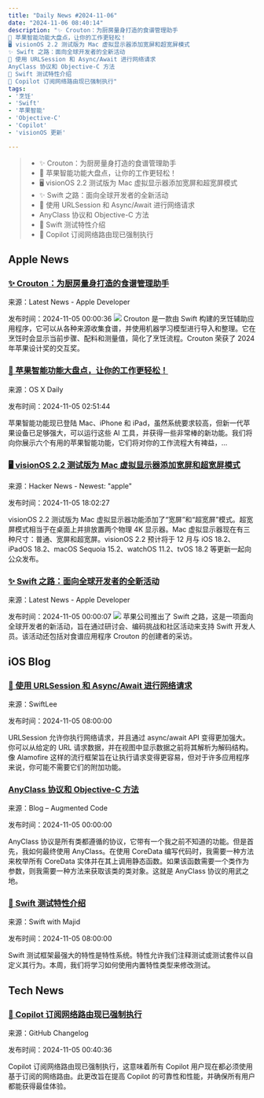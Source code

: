 ```yaml
---
title: "Daily News #2024-11-06"
date: "2024-11-06 08:40:14"
description: "✨ Crouton：为厨房量身打造的食谱管理助手
🌟 苹果智能功能大盘点，让你的工作更轻松！
🖥️ visionOS 2.2 测试版为 Mac 虚拟显示器添加宽屏和超宽屏模式
✨ Swift 之路：面向全球开发者的全新活动
🎉 使用 URLSession 和 Async/Await 进行网络请求
AnyClass 协议和 Objective-C 方法
🚀 Swift 测试特性介绍
🎉 Copilot 订阅网络路由现已强制执行"
tags: 
- '烹饪'
- 'Swift'
- '苹果智能'
- 'Objective-C'
- 'Copilot'
- 'visionOS 更新'

---
```


> - ✨ Crouton：为厨房量身打造的食谱管理助手
> - 🌟 苹果智能功能大盘点，让你的工作更轻松！
> - 🖥️ visionOS 2.2 测试版为 Mac 虚拟显示器添加宽屏和超宽屏模式
> - ✨ Swift 之路：面向全球开发者的全新活动
> - 🎉 使用 URLSession 和 Async/Await 进行网络请求
> - AnyClass 协议和 Objective-C 方法
> - 🚀 Swift 测试特性介绍
> - 🎉 Copilot 订阅网络路由现已强制执行

## Apple News

### [✨ Crouton：为厨房量身打造的食谱管理助手](https://developer.apple.com/news/?id=9x75y43e)

来源：Latest News - Apple Developer

发布时间：2024-11-05 00:00:36
![](https://devimages-cdn.apple.com/wwdc-services/articles/images/2561E097-4B47-495F-90A8-4EB8C1D90279/2048.jpeg)
Crouton 是一款由 Swift 构建的烹饪辅助应用程序，它可以从各种来源收集食谱，并使用机器学习模型进行导入和整理。它在烹饪时会显示当前步骤、配料和测量值，简化了烹饪流程。Crouton 荣获了 2024 年苹果设计奖的交互奖。

### [🌟 苹果智能功能大盘点，让你的工作更轻松！](https://osxdaily.com/2024/11/04/5-helpful-uses-for-apple-intelligence-on-mac-iphone-ipad/)

来源：OS X Daily

发布时间：2024-11-05 02:51:44

苹果智能功能现已登陆 Mac、iPhone 和 iPad，虽然系统要求较高，但新一代苹果设备已足够强大，可以运行这些 AI 工具，并获得一些非常棒的新功能。我们将向你展示六个有用的苹果智能功能，它们将对你的工作流程大有裨益，...

### [🖥️ visionOS 2.2 测试版为 Mac 虚拟显示器添加宽屏和超宽屏模式](https://www.macrumors.com/2024/11/04/visionos-2-2-beta-ultrawide-mac-virtual-display/)

来源：Hacker News - Newest: "apple"

发布时间：2024-11-05 18:02:27

visionOS 2.2 测试版为 Mac 虚拟显示器功能添加了“宽屏”和“超宽屏”模式。超宽屏模式相当于在桌面上并排放置两个物理 4K 显示器。Mac 虚拟显示器现在有三种尺寸：普通、宽屏和超宽屏。visionOS 2.2 预计将于 12 月与 iOS 18.2、iPadOS 18.2、macOS Sequoia 15.2、watchOS 11.2、tvOS 18.2 等更新一起向公众发布。

### [✨ Swift 之路：面向全球开发者的全新活动](https://developer.apple.com/news/?id=rh8a0x7r)

来源：Latest News - Apple Developer

发布时间：2024-11-05 00:00:07
![](https://devimages-cdn.apple.com/wwdc-services/articles/images/907203FE-8D50-49A9-A3C9-6E3DAF2D207F/2048.jpeg)
苹果公司推出了 Swift 之路，这是一项面向全球开发者的新活动，旨在通过研讨会、编码挑战和社区活动来支持 Swift 开发人员。该活动还包括对食谱应用程序 Crouton 的创建者的采访。

## iOS Blog

### [🎉 使用 URLSession 和 Async/Await 进行网络请求](https://www.avanderlee.com/concurrency/urlsession-async-await-network-requests-in-swift/)

来源：SwiftLee

发布时间：2024-11-05 08:00:00

URLSession 允许你执行网络请求，并且通过 async/await API 变得更加强大。你可以从给定的 URL 请求数据，并在视图中显示数据之前将其解析为解码结构。像 Alamofire 这样的流行框架旨在让执行请求变得更容易，但对于许多应用程序来说，你可能不需要它们的附加功能。

### [AnyClass 协议和 Objective-C 方法](https://augmentedcode.io/2024/11/04/anyclass-protocol-and-objective-c-methods/)

来源：Blog – Augmented Code

发布时间：2024-11-05 00:00:00

AnyClass 协议是所有类都遵循的协议，它带有一个我之前不知道的功能。但是首先，我如何最终使用 AnyClass。在使用 CoreData 编写代码时，我需要一种方法来枚举所有 CoreData 实体并在其上调用静态函数。如果该函数需要一个类作为参数，则我需要一种方法来获取该类的类对象。这就是 AnyClass 协议的用武之地。

### [🚀 Swift 测试特性介绍](https://swiftwithmajid.com/2024/11/05/introducing-swift-testing-traits/)

来源：Swift with Majid

发布时间：2024-11-05 08:00:00

Swift 测试框架最强大的特性是特性系统。特性允许我们注释测试或测试套件以自定义其行为。本周，我们将学习如何使用内置特性类型来修改测试。

## Tech News

### [🎉 Copilot 订阅网络路由现已强制执行](https://github.blog/changelog/2024-11-04-copilot-subscription-based-network-routing-is-now-enforced)

来源：GitHub Changelog

发布时间：2024-11-05 00:40:36

Copilot 订阅网络路由现已强制执行，这意味着所有 Copilot 用户现在都必须使用基于订阅的网络路由。此更改旨在提高 Copilot 的可靠性和性能，并确保所有用户都能获得最佳体验。
